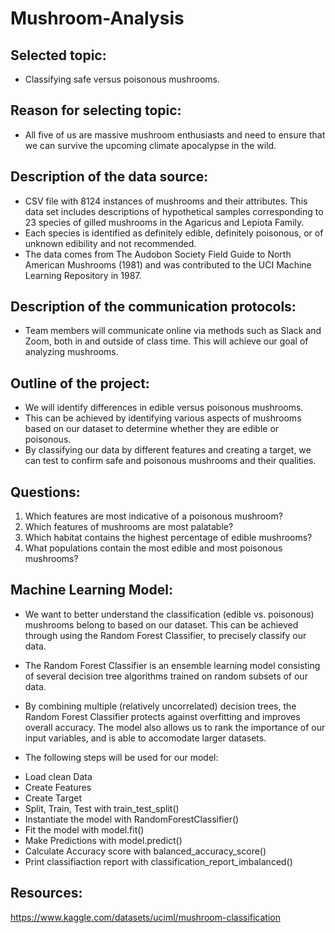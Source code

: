 # Mushroom-Analysis

## Selected topic:
- Classifying safe versus poisonous mushrooms.

## Reason for selecting topic:
- All five of us are massive mushroom enthusiasts and need to ensure that we can survive the upcoming climate apocalypse in the wild.

## Description of the data source:
- CSV file with 8124 instances of mushrooms and their attributes. This data set includes descriptions of hypothetical samples corresponding to 23 species of gilled mushrooms in the Agaricus and Lepiota Family.  
- Each species is identified as definitely edible, definitely poisonous, or of unknown edibility and not recommended.
- The data comes from The Audobon Society Field Guide to North American Mushrooms (1981) and was contributed to the UCI Machine Learning Repository in 1987.

## Description of the communication protocols:
- Team members will communicate online via methods such as Slack and Zoom, both in and outside of class time. This will achieve our goal of analyzing mushrooms.

## Outline of the project:
- We will identify differences in edible versus poisonous mushrooms.
- This can be achieved by identifying various aspects of mushrooms based on our dataset to determine whether they are edible or poisonous.
- By classifying our data by different features and creating a target, we can test to confirm safe and poisonous mushrooms and their qualities.

## Questions:
1) Which features are most indicative of a poisonous mushroom?
2) Which features of mushrooms are most palatable?
3) Which habitat contains the highest percentage of edible mushrooms?
4) What populations contain the most edible and most poisonous mushrooms?

## Machine Learning Model:
- We want to better understand the classification (edible vs. poisonous) mushrooms belong to based on our dataset. This can be achieved through using the Random Forest Classifier, to precisely classify our data. 
- The Random Forest Classifier is an ensemble learning model consisting of several decision tree algorithms trained on random subsets of our data. 
- By combining multiple (relatively uncorrelated) decision trees, the Random Forest Classifier protects against overfitting and improves overall accuracy. The model also allows us to rank the importance of our input variables, and is able to accomodate larger datasets. 

- The following steps will be used for our model:
 * Load clean Data
 * Create Features
 * Create Target
 * Split, Train, Test with train_test_split()
 * Instantiate the model with RandomForestClassifier()
 * Fit the model with model.fit()
 * Make Predictions with model.predict()
 * Calculate Accuracy score with balanced_accuracy_score()
 * Print classifiaction report with classification_report_imbalanced()

## Resources:
https://www.kaggle.com/datasets/uciml/mushroom-classification
